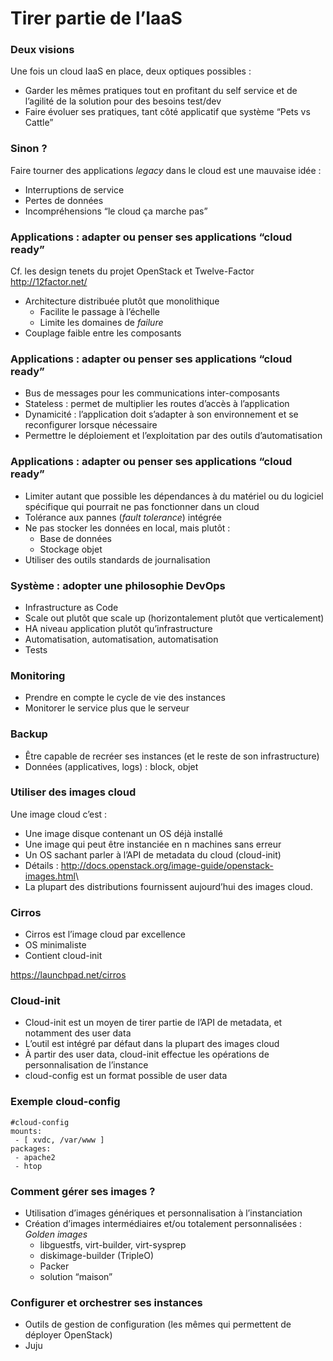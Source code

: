 # Tirer partie de l’IaaS

### Deux visions

Une fois un cloud IaaS en place, deux optiques possibles :

-   Garder les mêmes pratiques tout en profitant du self service et de l’agilité de la solution pour des besoins test/dev
-   Faire évoluer ses pratiques, tant côté applicatif que système “Pets vs Cattle”

### Sinon ?

Faire tourner des applications *legacy* dans le cloud est une mauvaise
idée :

-   Interruptions de service
-   Pertes de données
-   Incompréhensions “le cloud ça marche pas”

### Applications : adapter ou penser ses applications “cloud ready”
Cf. les design tenets du projet OpenStack et Twelve-Factor <http://12factor.net/>

-   Architecture distribuée plutôt que monolithique
    -   Facilite le passage à l’échelle
    -   Limite les domaines de *failure*
-   Couplage faible entre les composants

### Applications : adapter ou penser ses applications “cloud ready”

-   Bus de messages pour les communications inter-composants
-   Stateless : permet de multiplier les routes d’accès à l’application
-   Dynamicité : l’application doit s’adapter à son environnement et se reconfigurer lorsque nécessaire
-   Permettre le déploiement et l’exploitation par des outils d’automatisation

### Applications : adapter ou penser ses applications “cloud ready”
-   Limiter autant que possible les dépendances à du matériel ou du logiciel spécifique qui pourrait ne pas fonctionner dans un cloud
-   Tolérance aux pannes (*fault tolerance*) intégrée
-   Ne pas stocker les données en local, mais plutôt :
    -   Base de données
    -   Stockage objet
-   Utiliser des outils standards de journalisation

### Système : adopter une philosophie DevOps
-   Infrastructure as Code
-   Scale out plutôt que scale up (horizontalement plutôt que verticalement)
-   HA niveau application plutôt qu’infrastructure
-   Automatisation, automatisation, automatisation
-   Tests

### Monitoring

-   Prendre en compte le cycle de vie des instances
-   Monitorer le service plus que le serveur

### Backup

-   Être capable de recréer ses instances (et le reste de son infrastructure)
-   Données (applicatives, logs) : block, objet

### Utiliser des images cloud

Une image cloud c’est :

-   Une image disque contenant un OS déjà installé
-   Une image qui peut être instanciée en n machines sans erreur
-   Un OS sachant parler à l’API de metadata du cloud (cloud-init)
-   Détails : <http://docs.openstack.org/image-guide/openstack-images.html>\
-   La plupart des distributions fournissent aujourd’hui des images cloud.

### Cirros

-   Cirros est l’image cloud par excellence
-   OS minimaliste
-   Contient cloud-init

<https://launchpad.net/cirros>

### Cloud-init

-   Cloud-init est un moyen de tirer partie de l’API de metadata, et notamment des user data
-   L’outil est intégré par défaut dans la plupart des images cloud
-   À partir des user data, cloud-init effectue les opérations de personnalisation de l’instance
-   cloud-config est un format possible de user data

### Exemple cloud-config

    #cloud-config
    mounts:
     - [ xvdc, /var/www ]
    packages:
     - apache2
     - htop

### Comment gérer ses images ?

-   Utilisation d’images génériques et personnalisation à l’instanciation
-   Création d’images intermédiaires et/ou totalement personnalisées :
    *Golden images*
    -   libguestfs, virt-builder, virt-sysprep
    -   diskimage-builder (TripleO)
    -   Packer
    -   solution “maison”

### Configurer et orchestrer ses instances

-   Outils de gestion de configuration (les mêmes qui permettent de déployer OpenStack)
-   Juju

